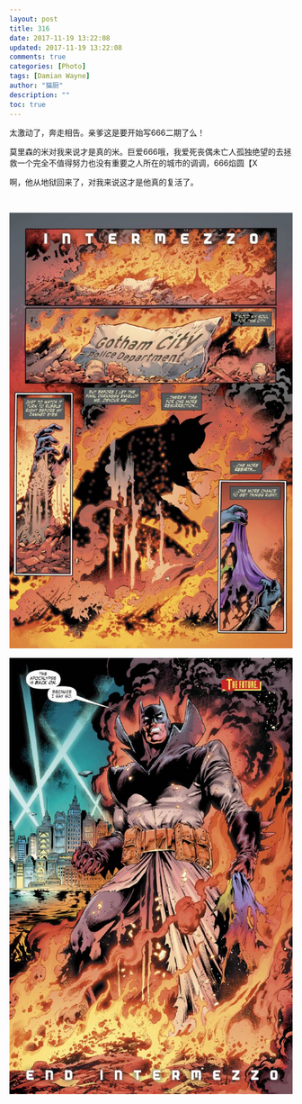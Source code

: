 ```yaml
---
layout: post
title: 316
date: 2017-11-19 13:22:08
updated: 2017-11-19 13:22:08
comments: true
categories: [Photo]
tags: [Damian Wayne]
author: "猫厨"
description: ""
toc: true
---
```


<p>太激动了，奔走相告。亲爹这是要开始写666二期了么！</p> 
<p>莫里森的米对我来说才是真的米。巨爱666哦，我爱死丧偶未亡人孤独绝望的去拯救一个完全不值得努力也没有重要之人所在的城市的调调，666焰圆【X</p> 
<p>啊，他从地狱回来了，对我来说这才是他真的复活了。</p> 
<p><br /></p>

![](https://raw.githubusercontent.com/alicewish/meowchain247/master/img_cVZNdzJtQk9JV2VjYlgyWlpCckdXSmVZVFhCSGFlOGlzclh4ZzNleExKcDVIdlI0NDh6SVh3PT0.jpg)

![](https://raw.githubusercontent.com/alicewish/meowchain247/master/img_cVZNdzJtQk9JV2VjYlgyWlpCckdXQk9IbE52ZVVrQWZxU3JZaTVPdmFSUURlWXJ0ZEpzK09RPT0.jpg)